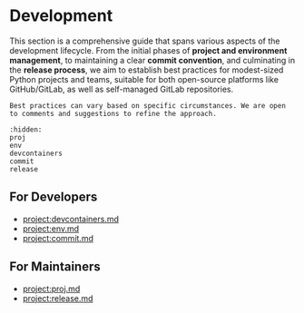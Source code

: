 # Development

This section is a comprehensive guide that spans various aspects of the development lifecycle. From the initial phases of **project and environment management**, to maintaining a clear **commit convention**, and culminating in the **release process**, we aim to establish best practices for modest-sized Python projects and teams, suitable for both open-source platforms like GitHub/GitLab, as well as self-managed GitLab repositories.

```{note}
Best practices can vary based on specific circumstances. We are open to comments and suggestions to refine the approach.
```

```{toctree}
:hidden:
proj
env
devcontainers
commit
release
```

## For Developers

- <project:devcontainers.md>
- <project:env.md>
- <project:commit.md>

## For Maintainers

- <project:proj.md>
- <project:release.md>
